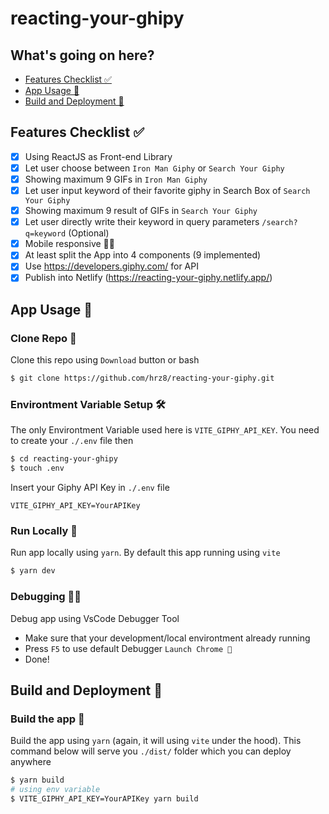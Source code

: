 # reacting-your-ghipy

## What's going on here?

- [Features Checklist ✅](#features-checklist-)
- [App Usage 👟](#app-usage-)
- [Build and Deployment 🚀](#build-and-deployment-)

## Features Checklist ✅

- [x] Using ReactJS as Front-end Library
- [x] Let user choose between `Iron Man Giphy` or `Search Your Giphy`
- [x] Showing maximum 9 GIFs in `Iron Man Giphy`
- [x] Let user input keyword of their favorite giphy in Search Box of `Search Your Giphy`
- [x] Showing maximum 9 result of GIFs in `Search Your Giphy`
- [x] Let user directly write their keyword in query parameters `/search?q=keyword` (Optional)
- [x] Mobile responsive 📱✅
- [x] At least split the App into 4 components (9 implemented)
- [x] Use https://developers.giphy.com/ for API
- [x] Publish into Netlify (https://reacting-your-giphy.netlify.app/)

## App Usage 👟

### Clone Repo 💾

Clone this repo using `Download` button or bash

```bash
$ git clone https://github.com/hrz8/reacting-your-giphy.git
```

### Environtment Variable Setup 🛠

The only Environtment Variable used here is `VITE_GIPHY_API_KEY`. You need to create your `./.env` file then

```bash
$ cd reacting-your-ghipy
$ touch .env
```

Insert your Giphy API Key in `./.env` file

```
VITE_GIPHY_API_KEY=YourAPIKey
```

### Run Locally 🏃

Run app locally using `yarn`. By default this app running using `vite`

```bash
$ yarn dev
```

### Debugging 🕵️‍♂️

Debug app using VsCode Debugger Tool

- Make sure that your development/local environtment already running
- Press `F5` to use default Debugger `Launch Chrome 🚀`
- Done!

## Build and Deployment 🚀

### Build the app 🔧

Build the app using `yarn` (again, it will using `vite` under the hood). This command below will serve you `./dist/` folder which you can deploy anywhere

```bash
$ yarn build
# using env variable
$ VITE_GIPHY_API_KEY=YourAPIKey yarn build
```
